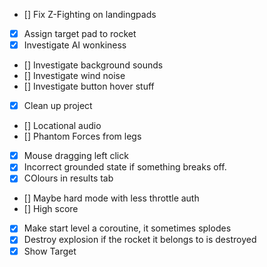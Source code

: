  - [] Fix Z-Fighting on landingpads
 - [x] Assign target pad to rocket
 - [x] Investigate AI wonkiness
 - [] Investigate background sounds
 - [] Investigate wind noise
 - [] Investigate button hover stuff
 - [x] Clean up project
 - [] Locational audio
 - [] Phantom Forces from legs
 - [x] Mouse dragging left click
 - [x] Incorrect grounded state if something breaks off.
 - [x] COlours in results tab
 - [] Maybe hard mode with less throttle auth
 - [] High score
 - [x] Make start level a coroutine, it sometimes splodes
 - [x] Destroy explosion if the rocket it belongs to is destroyed
 - [x] Show Target

